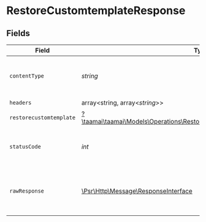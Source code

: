 # RestoreCustomtemplateResponse


## Fields

| Field                                                                                                                                                 | Type                                                                                                                                                  | Required                                                                                                                                              | Description                                                                                                                                           |
| ----------------------------------------------------------------------------------------------------------------------------------------------------- | ----------------------------------------------------------------------------------------------------------------------------------------------------- | ----------------------------------------------------------------------------------------------------------------------------------------------------- | ----------------------------------------------------------------------------------------------------------------------------------------------------- |
| `contentType`                                                                                                                                         | *string*                                                                                                                                              | :heavy_check_mark:                                                                                                                                    | HTTP response content type for this operation                                                                                                         |
| `headers`                                                                                                                                             | array<string, array<*string*>>                                                                                                                        | :heavy_check_mark:                                                                                                                                    | N/A                                                                                                                                                   |
| `restorecustomtemplate`                                                                                                                               | [?\taamai\taamai\Models\Operations\RestoreCustomtemplateRestorecustomtemplate](../../Models/Operations/RestoreCustomtemplateRestorecustomtemplate.md) | :heavy_minus_sign:                                                                                                                                    | OK                                                                                                                                                    |
| `statusCode`                                                                                                                                          | *int*                                                                                                                                                 | :heavy_check_mark:                                                                                                                                    | HTTP response status code for this operation                                                                                                          |
| `rawResponse`                                                                                                                                         | [\Psr\Http\Message\ResponseInterface](https://www.php-fig.org/psr/psr-7/#33-psrhttpmessageresponseinterface)                                          | :heavy_check_mark:                                                                                                                                    | Raw HTTP response; suitable for custom response parsing                                                                                               |